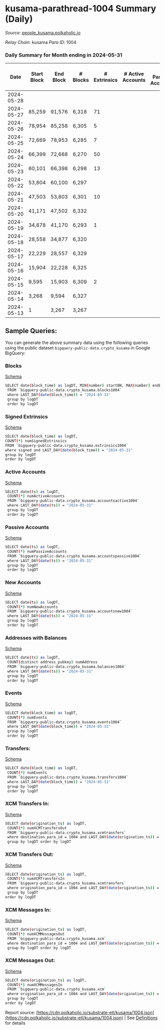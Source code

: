 # kusama-parathread-1004 Summary (Daily)

_Source_: [people_kusama.polkaholic.io](https://people_kusama.polkaholic.io)

*Relay Chain*: kusama
*Para ID*: 1004



### Daily Summary for Month ending in 2024-05-31


| Date    | Start Block | End Block | # Blocks | # Extrinsics | # Active Accounts | # Passive Accounts | # New Accounts | # Addresses | # Events  | # Transfers ($USD) | # XCM Transfers In ($USD) | # XCM Transfers Out ($USD) | # XCM In | # XCM Out | Issues |
|---------|-------------|-----------|----------|--------------|-------------------|--------------------|----------------|-------------|-----------|--------------------|---------------------------|----------------------------|----------|-----------|--------|
| 2024-05-28 |  |  |  |  |  |  |  |  |  |   |   |   |  |  |  |
| 2024-05-27 | 85,259 | 91,576 | 6,318 | 71 |  |  |  | 4,288 | 13,979 | 816  |   |   |  |  |  |
| 2024-05-26 | 78,954 | 85,258 | 6,305 | 5 |  |  |  | 4,288 | 12,726 | 71  |   |   |  |  |  |
| 2024-05-25 | 72,669 | 78,953 | 6,285 | 7 |  |  |  | 4,286 | 12,676 | 63  |   |   |  |  |  |
| 2024-05-24 | 66,399 | 72,668 | 6,270 | 50 |  |  |  | 4,286 | 13,617 | 740  |   |   |  |  |  |
| 2024-05-23 | 60,101 | 66,398 | 6,298 | 13 |  |  |  | 4,283 | 12,985 | 293  |   |   |  |  |  |
| 2024-05-22 | 53,804 | 60,100 | 6,297 |  |  |  |  | 4,280 | 12,625 | 22  |   |   |  |  |  |
| 2024-05-21 | 47,503 | 53,803 | 6,301 | 10 |  |  |  | 4,280 | 12,838 | 167  |   |   |  |  |  |
| 2024-05-20 | 41,171 | 47,502 | 6,332 |  |  |  |  | 4,278 | 12,668 |   |   |   |  |  |  |
| 2024-05-19 | 34,878 | 41,170 | 6,293 | 1 |  |  |  | 4,278 | 12,635 | 34  |   |   |  |  |  |
| 2024-05-18 | 28,558 | 34,877 | 6,320 |  |  |  |  | 4,277 | 12,653 |   |   |   |  |  |  |
| 2024-05-17 | 22,229 | 28,557 | 6,329 |  |  |  |  | 4,277 | 12,661 |   |   |   |  |  |  |
| 2024-05-16 | 15,904 | 22,228 | 6,325 |  |  |  |  | 4,277 | 12,654 |   |   |   |  |  |  |
| 2024-05-15 | 9,595 | 15,903 | 6,309 | 2 |  |  |  | 4,277 | 42,699 | 78  |   |   |  |  |  |
| 2024-05-14 | 3,268 | 9,594 | 6,327 |  |  |  |  |  | 12,658 |   |   |   |  |  |  |
| 2024-05-13 | 1 | 3,267 | 3,267 |  |  |  |  |  | 6,535 |   |   |   |  |  |  |

## Sample Queries:
You can generate the above summary data using the following queries using the public dataset `bigquery-public-data.crypto_kusama` in Google BigQuery:


### Blocks 

[Schema](https://github.com/colorfulnotion/substrate-etl/blob/main/schema/blocks.json)

```bash
SELECT date(block_time) as logDT, MIN(number) startBN, MAX(number) endBN, COUNT(*) numBlocks 
 FROM `bigquery-public-data.crypto_kusama.blocks1004`  
 where LAST_DAY(date(block_time)) = "2024-05-31" 
 group by logDT 
 order by logDT
```

### Signed Extrinsics 

[Schema](https://github.com/colorfulnotion/substrate-etl/blob/main/schema/extrinsics.json)

```bash
SELECT date(block_time) as logDT, 
COUNT(*) numSignedExtrinsics 
FROM `bigquery-public-data.crypto_kusama.extrinsics1004`  
where signed and LAST_DAY(date(block_time)) = "2024-05-31" 
group by logDT 
order by logDT
```

### Active Accounts 

[Schema](https://github.com/colorfulnotion/substrate-etl/blob/main/schema/accountsactive.json)

```bash
SELECT date(ts) as logDT, 
 COUNT(*) numActiveAccounts 
 FROM `bigquery-public-data.crypto_kusama.accountsactive1004` 
 where LAST_DAY(date(ts)) = "2024-05-31" 
 group by logDT 
 order by logDT
```

### Passive Accounts 

[Schema](https://github.com/colorfulnotion/substrate-etl/blob/main/schema/accountspassive.json)

```bash
SELECT date(ts) as logDT, 
 COUNT(*) numPassiveAccounts 
 FROM `bigquery-public-data.crypto_kusama.accountspassive1004` 
 where LAST_DAY(date(ts)) = "2024-05-31" 
 group by logDT 
 order by logDT
```

### New Accounts 

[Schema](https://github.com/colorfulnotion/substrate-etl/blob/main/schema/accountsnew.json)

```bash
SELECT date(ts) as logDT, 
 COUNT(*) numNewAccounts 
 FROM `bigquery-public-data.crypto_kusama.accountsnew1004` 
 where LAST_DAY(date(ts)) = "2024-05-31" 
 group by logDT
 order by logDT
```

### Addresses with Balances 

[Schema](https://github.com/colorfulnotion/substrate-etl/blob/main/schema/balances.json)

```bash
SELECT date(ts) as logDT,
 COUNT(distinct address_pubkey) numAddress 
 FROM `bigquery-public-data.crypto_kusama.balances1004` 
 where LAST_DAY(date(ts)) = "2024-05-31" 
 group by logDT 
 order by logDT
```

### Events 

[Schema](https://github.com/colorfulnotion/substrate-etl/blob/main/schema/events.json)

```bash
SELECT date(block_time) as logDT, 
 COUNT(*) numEvents 
 FROM `bigquery-public-data.crypto_kusama.events1004` 
 where LAST_DAY(date(block_time)) = "2024-05-31" 
 group by logDT 
 order by logDT
```

### Transfers:

[Schema](https://github.com/colorfulnotion/substrate-etl/blob/main/schema/transfers.json)

```bash
SELECT date(block_time) as logDT, 
 COUNT(*) numEvents 
 FROM `bigquery-public-data.crypto_kusama.transfers1004` 
 where LAST_DAY(date(block_time)) = "2024-05-31" 
 group by logDT 
 order by logDT
```

### XCM Transfers In: 

[Schema](https://github.com/colorfulnotion/substrate-etl/blob/main/schema/xcmtransfers.json)

```bash
SELECT date(origination_ts) as logDT, 
 COUNT(*) numXCMTransfersOut 
 FROM `bigquery-public-data.crypto_kusama.xcmtransfers` 
 where destination_para_id = 1004 and LAST_DAY(date(origination_ts)) = "2024-05-31" 
 group by logDT order by logDT
```

### XCM Transfers Out: 

[Schema](https://github.com/colorfulnotion/substrate-etl/blob/main/schema/xcmtransfers.json)

```bash
SELECT date(origination_ts) as logDT, 
 COUNT(*) numXCMTransfersIn 
 FROM `bigquery-public-data.crypto_kusama.xcmtransfers` 
 where origination_para_id = 1004 and LAST_DAY(date(origination_ts)) = "2024-05-31" 
 group by logDT 
order by logDT
```

### XCM Messages In: 

[Schema](https://github.com/colorfulnotion/substrate-etl/blob/main/schema/xcm.json)

```bash
SELECT date(origination_ts) as logDT, 
 COUNT(*) numXCMMessagesOut 
 FROM `bigquery-public-data.crypto_kusama.xcm` 
 where destination_para_id = 1004 and LAST_DAY(date(origination_ts)) = "2024-05-31" 
 group by logDT order by logDT
```

### XCM Messages Out: 

[Schema](https://github.com/colorfulnotion/substrate-etl/blob/main/schema/xcm.json)

```bash
SELECT date(origination_ts) as logDT, 
 COUNT(*) numXCMMessagesIn 
 FROM `bigquery-public-data.crypto_kusama.xcm` 
 where origination_para_id = 1004 and LAST_DAY(date(origination_ts)) = "2024-05-31" 
 group by logDT 
order by logDT
```


Report source: [https://cdn.polkaholic.io/substrate-etl/kusama/1004.json](https://cdn.polkaholic.io/substrate-etl/kusama/1004.json) | See [Definitions](/DEFINITIONS.md) for details
